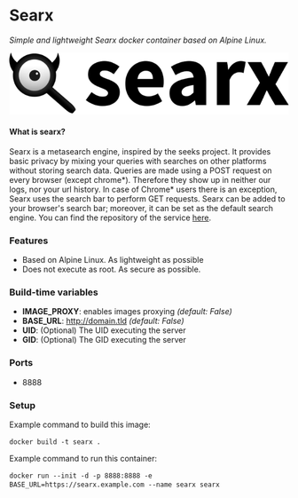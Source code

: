 Searx
=====
*Simple and lightweight Searx docker container based on Alpine Linux.*

![searx](searx.png)

#### What is searx?
Searx is a metasearch engine, inspired by the seeks project.
It provides basic privacy by mixing your queries with searches on other platforms without storing search data. Queries are made using a POST request on every browser (except chrome*). Therefore they show up in neither our logs, nor your url history. In case of Chrome* users there is an exception, Searx uses the search bar to perform GET requests. Searx can be added to your browser's search bar; moreover, it can be set as the default search engine. 
You can find the repository of the service [here](https://github.com/asciimoo/searx).

### Features
- Based on Alpine Linux. As lightweight as possible
- Does not execute as root. As secure as possible.

### Build-time variables
- **IMAGE_PROXY**: enables images proxying *(default: False)*
- **BASE_URL**: http://domain.tld *(default: False)*
- **UID**: (Optional) The UID executing the server
- **GID**: (Optional) The GID executing the server

### Ports
- 8888

### Setup
Example command to build this image:
```
docker build -t searx .
```
Example command to run this container:
```
docker run --init -d -p 8888:8888 -e BASE_URL=https://searx.example.com --name searx searx
```
